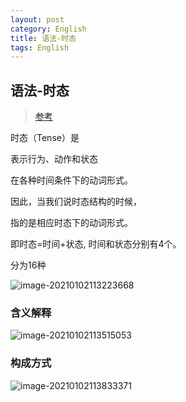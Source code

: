 ```yaml
---
layout: post
category: English
title: 语法-时态
tags: English
---
```


## 语法-时态

> [参考](https://wenku.baidu.com/view/d553f90b4a7302768e9939af.html)

时态（Tense）是

表示行为、动作和状态

在各种时间条件下的动词形式。

因此，当我们说时态结构的时候，

指的是相应时态下的动词形式。



即时态=时间+状态, 时间和状态分别有4个。



分为16种

![image-20210102113223668](https://cdn.jsdelivr.net/gh/mafulong/mdPic/typora/image-20210102113223668.png)


### 含义解释

![image-20210102113515053](https://cdn.jsdelivr.net/gh/mafulong/mdPic/typora/image-20210102113515053.png)

### 构成方式

![image-20210102113833371](https://cdn.jsdelivr.net/gh/mafulong/mdPic/typora/image-20210102113833371.png)

